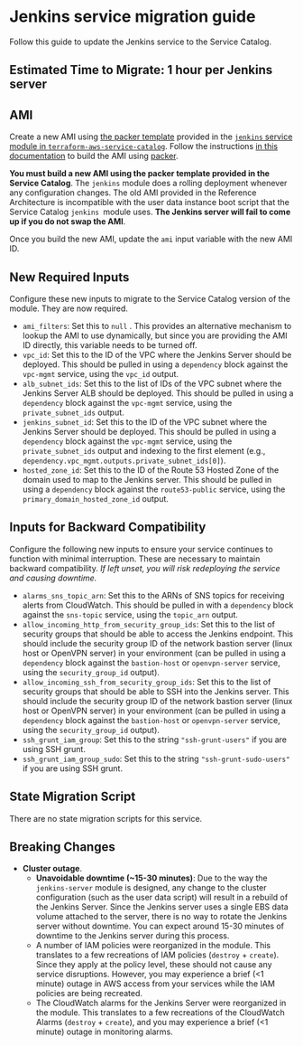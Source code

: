 # Jenkins service migration guide

Follow this guide to update the Jenkins service to the Service Catalog.

## Estimated Time to Migrate: 1 hour per Jenkins server

## AMI

Create a new AMI using [the packer
template](https://github.com/gruntwork-io/terraform-aws-service-catalog/blob/master/modules/mgmt/jenkins/jenkins-ubuntu.json)
provided in the [`jenkins` service module in
`terraform-aws-service-catalog`](https://github.com/gruntwork-io/terraform-aws-service-catalog/tree/master/modules/mgmt/jenkins).
Follow the instructions [in this
documentation](https://github.com/gruntwork-io/terraform-aws-service-catalog/blob/master/core-concepts.md#how-to-build-amis-for-the-service-catalog)
to build the AMI using [packer](https://www.packer.io/).

**You must build a new AMI using the packer template provided in the Service Catalog**. The `jenkins` module does a
rolling deployment whenever any configuration changes. The old AMI provided in the Reference Architecture is
incompatible with the user data instance boot script that the Service Catalog `jenkins `module uses. **The Jenkins server
will fail to come up if you do not swap the AMI**.

Once you build the new AMI, update the `ami` input variable with the new AMI ID.


## New Required Inputs

Configure these new inputs to migrate to the Service Catalog version of the module. They are now required.

- `ami_filters`: Set this to `null` . This provides an alternative mechanism to lookup the AMI to use dynamically, but
  since you are providing the AMI ID directly, this variable needs to be turned off.
- `vpc_id`: Set this to the ID of the VPC where the Jenkins Server should be deployed. This should be pulled in using a
  `dependency` block against the `vpc-mgmt` service, using the `vpc_id` output.
- `alb_subnet_ids`: Set this to the list of IDs of the VPC subnet where the Jenkins Server ALB should be deployed. This should
  be pulled in using a `dependency` block against the `vpc-mgmt` service, using the `private_subnet_ids` output.
- `jenkins_subnet_id`: Set this to the ID of the VPC subnet where the Jenkins Server should be deployed. This should
  be pulled in using a `dependency` block against the `vpc-mgmt` service, using the `private_subnet_ids` output and
  indexing to the first element (e.g., `dependency.vpc_mgmt.outputs.private_subnet_ids[0]`).
- `hosted_zone_id`: Set this to the ID of the Route 53 Hosted Zone of the domain used to map to the Jenkins server. This
  should be pulled in using a `dependency` block against the `route53-public` service, using the
  `primary_domain_hosted_zone_id` output.


## Inputs for Backward Compatibility

Configure the following new inputs to ensure your service continues to function with minimal interruption. These are necessary to maintain backward compatibility. *If left unset, you will risk redeploying the service and causing downtime.*

- `alarms_sns_topic_arn`: Set this to the ARNs of SNS topics for receiving alerts from CloudWatch. This should be pulled in with a
  `dependency` block against the `sns-topic` service, using the `topic_arn` output.
- `allow_incoming_http_from_security_group_ids`: Set this to the list of security groups that should be able to access
  the Jenkins endpoint. This should include the security group ID of the network bastion server (linux host or OpenVPN
  server) in your environment (can be pulled in using a `dependency` block against the `bastion-host` or
  `openvpn-server` service, using the `security_group_id` output).
- `allow_incoming_ssh_from_security_group_ids`: Set this to the list of security groups that should be able to SSH into
  the Jenkins server. This should include the security group ID of the network bastion server (linux host or OpenVPN
  server) in your environment (can be pulled in using a `dependency` block against the `bastion-host` or
  `openvpn-server` service, using the `security_group_id` output).
- `ssh_grunt_iam_group`: Set this to the string `"ssh-grunt-users"` if you are using SSH grunt.
- `ssh_grunt_iam_group_sudo`: Set this to the string `"ssh-grunt-sudo-users"` if you are using SSH grunt.


## State Migration Script

There are no state migration scripts for this service.


## Breaking Changes

- **Cluster outage**.
    - **Unavoidable downtime (~15-30 minutes)**: Due to the way the `jenkins-server` module is designed, any change to
      the cluster configuration (such as the user data script) will result in a rebuild of the Jenkins Server. Since the
      Jenkins server uses a single EBS data volume attached to the server, there is no way to rotate the Jenkins server
      without downtime. You can expect around 15-30 minutes of downtime to the Jenkins server during this process.
    - A number of IAM policies were reorganized in the module. This translates to a few recreations of IAM policies
      (`destroy` + `create`). Since they apply at the policy level, these should not cause any service disruptions.
      However, you may experience a brief (<1 minute) outage in AWS access from your services while the IAM policies are
      being recreated.
    - The CloudWatch alarms for the Jenkins Server were reorganized in the module. This translates to a few recreations of the
      CloudWatch Alarms (`destroy` + `create`), and you may experience a brief (<1 minute) outage in monitoring
      alarms.

